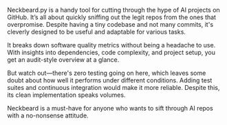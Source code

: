 Neckbeard.py is a handy tool for cutting through the hype of AI projects on GitHub. It’s all about quickly sniffing out the legit repos from the ones that overpromise. Despite having a tiny codebase and not many commits, it's cleverly designed to be useful and adaptable for various tasks.

It breaks down software quality metrics without being a headache to use. With insights into dependencies, code complexity, and project setup, you get an audit-style overview at a glance.

But watch out—there's zero testing going on here, which leaves some doubt about how well it performs under different conditions. Adding test suites and continuous integration would make it more reliable. Despite this, its clean implementation speaks volumes.

Neckbeard is a must-have for anyone who wants to sift through AI repos with a no-nonsense attitude.